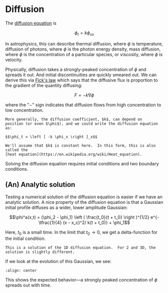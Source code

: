 # Diffusion

The [diffusion equation](https://en.wikipedia.org/wiki/Diffusion_equation) is

$$\phi_t = k \phi_{xx}$$

In astrophysics, this can describe thermal diffusion, where $\phi$
is temperature, diffusion of photons, where $\phi$ is the photon
energy density, mass diffusion, where $\phi$ is the concentration
of a particular species, or viscosity, where $\phi$ is velocity.

Physically, diffusion takes a strongly-peaked concentration of $\phi$
and spreads it out.  And initial discontinuities are quickly smeared out.
We can derive this via [Fick's law](https://en.wikipedia.org/wiki/Fick's_laws_of_diffusion)
which says that the diffusive flux is proportion to the gradient of the quantity 
diffusing:

$$F = -k \nabla \phi$$

where the "$-$" sign indicates that diffusion flows from high concentration
to low concentration.


```{note}
More generally, the diffusion coefficient, $k$, can depend on
position (or even $\phi$), and we could write the diffusion equation
as:

$$\phi_t = \left [ -k \phi_x \right ]_x$$

We'll assume that $k$ is constant here.  In this form, this is also
called the
[heat equation](https://en.wikipedia.org/wiki/Heat_equation).
```

Solving the diffusion equation requires initial conditions and two
boundary conditions.


## (An) Analytic solution

Testing a numerical solution of the diffusion equation is easier if we
have an analytic solution.  A nice property of the diffusion equation
is that a Gaussian initial profile diffuses as a wider, lower amplitude
Gaussian:

$$\phi^a(x,t) = (\phi_2 - \phi_1) \left ( \frac{t_0}{t + t_0} \right )^{1/2}
e^{-\tfrac{1}{4} (x - x_c)^2/ k(t + t_0)} + \phi_1$$

Here, $t_0$ is a small time.  In the limit that $t_0 \rightarrow 0$,
we get a delta-function for the initial condition.

```{note}
This is a solution of the 1D diffusion equation.  For 2 and 3D, the 
solution is slightly different.
```

If we look at the evolution of this Gaussian, we see:

```{image} ./phi_analytic_t.png
:align: center
```

This shows the expected behavior&mdash;a strongly peaked concentration
of $\phi$ spreads out with time.
